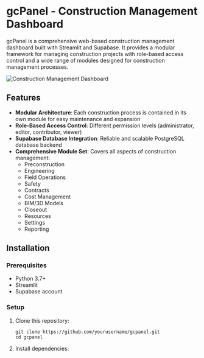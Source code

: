 # gcPanel - Construction Management Dashboard

gcPanel is a comprehensive web-based construction management dashboard built with Streamlit and Supabase. It provides a modular framework for managing construction projects with role-based access control and a wide range of modules designed for construction management processes.

![Construction Management Dashboard](https://pixabay.com/get/g3cfd2af0042cda0f537173d61cbd8a7ae0d48b14297c65a68dd9efb85198a4f77f365bf104fe039586f2d602de0204930ff2a6faead82b4fddf3415e29edf73b_1280.jpg)

## Features

- **Modular Architecture**: Each construction process is contained in its own module for easy maintenance and expansion
- **Role-Based Access Control**: Different permission levels (administrator, editor, contributor, viewer)
- **Supabase Database Integration**: Reliable and scalable PostgreSQL database backend
- **Comprehensive Module Set**: Covers all aspects of construction management:
  - Preconstruction
  - Engineering
  - Field Operations
  - Safety
  - Contracts
  - Cost Management
  - BIM/3D Models
  - Closeout
  - Resources
  - Settings
  - Reporting

## Installation

### Prerequisites

- Python 3.7+
- Streamlit
- Supabase account

### Setup

1. Clone this repository:
   ```
   git clone https://github.com/yourusername/gcpanel.git
   cd gcpanel
   ```

2. Install dependencies:
   